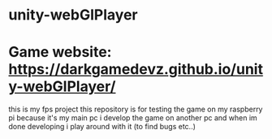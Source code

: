# unity-webGlPlayer
# Game website: https://darkgamedevz.github.io/unity-webGlPlayer/
this is my fps project this repository is for testing the game on my raspberry pi 
because it's my main pc i develop the game on another pc and when im done developing i play around with it (to find bugs etc..)
